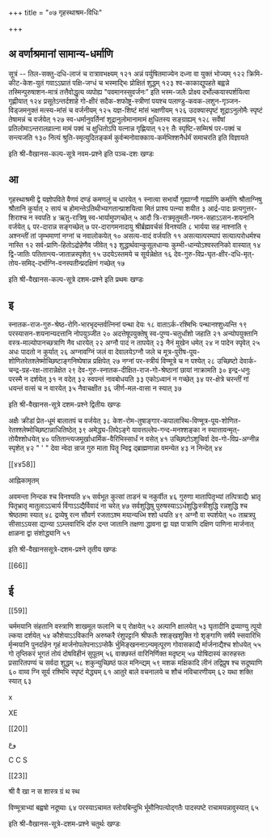 +++
title = "०७ गृहस्थाश्रम-विधिः"

+++
## अ वर्णाश्रमानां सामान्य-धर्माणि

सूत्रं -- तिल-सक्तु-दधि-लाजं च रात्रावभक्ष्यम्  १२१
अन्नं पर्युषितमाज्येन दध्ना वा युक्तं भोज्यम्  १२२
क्रिमि-कीट-केश-युतं गवाऽऽघ्रातं पक्षि-जग्धं च भस्माद्भिः प्रोक्षितं शुद्धम् १२३
श्व-काकाद्युपहते बह्वन्ने तस्मिन्पुरुषाशन-मात्रं तत्तैवोद्धृत्य व्यपोह्य "पवमानस्सुवर्जनः” इति भस्म-जलैः प्रोक्ष्य दर्भोल्कयास्पर्शयित्वा गृह्णीयात् १२४
प्रसूतेऽन्तर्दशाहे गो-क्षीरं सदैक-शफोष्ट्र-स्त्रीणां पयश्च पलाण्डु-कवक-लशुन-गृञ्जन-विड्जमनुक्तं मत्स्य-मांसं च वर्जनीयम् १२५
यज्ञ-शिष्टं मांसं भक्षणीयम् १२६
उदक्यास्पृष्टं शूद्राऽनुलोमैः स्पृष्टं तेषामन्नं च वर्जयेत् १२७
स्व-धर्मानुवर्तिनां शूद्रानुलोमानामामं क्षुधितस्य सङ्ग्राह्यम् १२८ 
सर्वेषां प्रतिलोमाऽन्तरालव्रात्ना मामं पक्वं च क्षुधितोऽपि यत्नान्न गृह्णियात् १२९
तैः स्पृष्टि-सम्मिश्रं पर-पक्वं च सन्त्यजति १३०
नित्यं श्रुति-स्मृत्युदितङ्कर्म कुर्वन्मनोवाक्काय-कर्मभिश्शनैर्धर्मं समाचरति इति विज्ञायते 

इति श्री-वैखानस-कल्प-सूत्रे नवम-प्रश्ने इति पञ्च-दशः खण्डः 

## आ

गृहस्थाश्रमी द्वे यज्ञोपविते वैणवं दण्डं कमणलुं च धारयेत् १
स्नात्वा सभार्यो गृह्याग्नौ गार्ह्याणि कर्माणि श्रौताग्निषु श्रौतानि कुर्यात् २
सायं च होमान्तेऽतिथीभ्यागतान्प्राशयित्वा मितं प्राश्य पत्न्या शयीत ३
आर्द्र-पादः प्रत्यगुत्तर-शिराश्च न स्वपति ४
ऋतु-रात्रिषु स्व-भार्यामुपगच्छेत् ५
आदौ त्रि-रात्रमृतुमती-गमन-सहाऽऽसन-शयनानि वर्जयेत् ६ 
पर-दारान्न सङ्गच्छेत् ७
पर-दारागमनादायु श्रीर्ब्रह्मवर्चसं विनश्यति ८
भार्यया सह नाश्नाति ९
अश्नन्तीं तां जृम्भमाणां नग्नां च नवालोकयेत् १०
असत्य-वादं वर्जयति ११
असत्यात्परम्पापं सत्यात्परोधर्मश्च नास्ति १२
सर्व-प्राणि-हितोऽद्रोहेणैव जीवेत् १३
शुद्धार्थवान्कुसूलधान्यः कुम्भी-धान्योऽश्वस्तनिको वास्यात् १४
द्वि-जातिः पतितान्त्य-जातान्नस्पृशेत् १५
उदयेऽस्तमये च सूर्यन्नेक्षेत १६
देव-गुरु-विप्र-घृत-क्षीर-दधि-मृत्-तोय-समिद्-दर्भाग्नि-वनस्पतीन्प्रदक्षिणं गच्छेत् १७

इति श्री-वैखानस-कल्प-सूत्रे दशम-प्रश्ने इति प्रथमः खण्डः 

## इ 

स्नातक-राज-गुरु-श्रेष्ठ-रोगि-भारभृदन्तर्वत्निनां पन्था देयः १८
वाताऽर्क-रश्मिभिः पन्थानश्शुध्यन्ति १९
परस्यासन-शयनान्यदत्तानि नोपयुञ्जीत २०
अदत्तेषूपयुक्तेषु स्व-पुण्य-चतुर्धांशो जहाति २१
अन्योपयुक्तानि वस्त्र-माल्योपानच्छत्राणि नैव धारयेत् २२ अग्नौ पादं न तापयेत् २३
नैनं मुखेन धमेत् २४
न पादेन स्पृवेत् २५
अधः पादतो न कुर्यात् २६
अग्नावग्निं जलं वा देवालयेऽग्नौ जले च मूत्र-पुरीष-पूय-शोणितरेतश्लेष्मोच्छिष्टाङ्गनिष्पेषान्न प्रक्षिपेत् २७
नग्नां पर-स्त्रीयं विण्मूत्रे च न पश्येत् २८
उच्छिष्टो देवार्क-चन्द्र-ग्रह-रक्ष-तारान्नेक्षेत २९
देव-गुरु-स्नातक-दीक्षित-राज-गो-श्रेष्ठानां छायां नाक्रामति ३०
इन्द्र-धनुः परस्मै न दर्शयेत् ३१
न वदेत् ३२
स्वपन्तं नावबोधयति ३३
एकोऽध्वानं न गच्छेत् ३४
पर-क्षेत्रे चरन्तीं गां धयन्तं वत्सं च न वारयेत् ३५
नैवाचक्षीत ३६
जीर्ण-मल-वासा न स्यात् ३७

इति श्री-वैखानस-सूत्रे दशम-प्रश्ने द्वितीयः खण्डः 

अक्षैः क्रीडां प्रेत-धूमं बालातपं च वर्जयेत् ३८
केश-रोम-तुषाङ्गार-कपालास्थि-विण्मूत्र-पूय-शोणित-रेतश्श्लेष्मोच्छिष्टान्नाधितिष्ठेत् ३९
अमेद्ध्य-लिपेऽङ्गे यावत्तल्लेप-गन्द-मनश्शङ्का न स्यात्तावन्मृत्-तोयैश्शोधयेत् ४०
पतितान्त्यजमूर्खाधार्मिक-वैरिभिस्सार्धं न वसेत् ४१
उच्छिष्टोऽशुचिर्वा देव-गो-विप्र-अग्नीन्न स्पृशेत् ४२
"
'
"
देवा न्वेदा न्राज गुरु माता पितॄ न्विद्व द्ब्राह्मणान्ना वमन्येत ४३ 
न निन्देत् ४४

[[४४58]]

आह्निकामृतम् 

अवमन्ता निन्दक श्च विनश्यति ४५
सर्वभूत कुत्सां ताडनं च नकुर्वीत ४६
गुरुणा मातापितृभ्यां तत्पित्राद्यैः भ्रातृ पितृभ्रातृ मातुलाऽऽचार्य र्विगाऽऽद्यैर्विवादं ना चरेत् ४७
सर्वशुद्धिषु पुरुषस्याऽऽर्धशुद्धिःस्त्रीशुद्धि रन्नशुद्धि श्च श्रेष्ठतमा स्यात् ४८
द्रव्येषु रत्न सौवर्ण रजताऽश्म मयान्यध्भि श्शो धयति ४९
अग्नौ वा स्पर्शयेत् ५०
ताम्रत्रपु सीसाऽऽयसा द्यान्या ऽऽम्लवारिभि र्दारु दन्त जातानि तक्षणा द्धावना द्वा यज्ञ पात्राणि दक्षिण पाणिना मार्जनात् क्षाळना द्वा संशोद्ध्यानि ५१

इति श्री-वैखानससूत्रे-दशम-प्रश्ने तृतीय खण्डः 

[[66]]

## ई 

[[59]]

चर्ममयानि संहतानि वस्त्राणि शाखमूल फलानि च प्
रोक्षयेत् ५२ 
अल्पानि क्षालयेत् ५३
घृतादीनि द्रव्याण्यु त्पूयो ल्कया दर्शयेत् ५४
कौशेयाऽऽविकानि अरुष्करै रंशुपट्टानि श्रीफलैः श्शङ्खशुक्ति गो शृङ्गाणि सर्षपै स्सवारिभि र्मृन्मयानि पुनर्दाहेन गृहं मार्जनोपलेपनाऽऽप्सेकै र्भुमिङ्खननाऽन्यमृत्पूरण गोवासकाद्यै र्मार्जनाद्यैश्च शोधयेत् ५५ 
गो तृप्तिकरं भूगतं तोयं दोषविहीनं सुपूतम् ५६
वाक्छस्तं वारिनिर्णिक्त मदृष्टम् ५७
योषिदास्यं कारुहस्तः प्रसारितपण्यं च सर्वदा शुद्धम् ५८
शकुन्युच्छिष्ठं फल मनिन्द्यम् ५९
मशक मक्षिकादि लीनं तद्विप्रुष श्च सदूष्याणि ६०
वाय्व ग्नि सूर्य रश्मिभि स्पृष्टं मेद्ध्यम् ६१
आतुरे बाले वचनालये च शौचं नविचारणीयम् ६२
यथा शक्ति स्यात् ६३

x 

XE 

[[20]]

وع 

C C S 

[[23]]

श्री वै खा न स शास्त्र ग्रं थ स्थ 

विण्मूत्राभ्यां बह्वषो नदूष्याः ६४
परस्याऽचामत स्तोयबिन्दुभि र्भूमौनिपत्योद्गतैः पादस्पष्टे राचामयन्नावुस्यात् ६५

इति श्री-वैखानस-सूत्रे-दशम-प्रश्ने चतुर्थः खण्डः 

